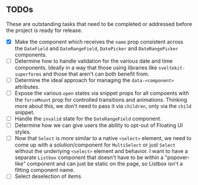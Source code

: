 ## TODOs

These are outstanding tasks that need to be completed or addressed before the project is ready for release.

-   [x] Make the component which receives the `name` prop consistent across the `DateField` and `DateRangeField`, `DatePicker` and `DateRangePicker` components.
-   [ ] Determine how to handle validation for the various date and time components. Ideally in a way that those using libraries like `sveltekit-superforms` and those that aren't can both benefit from.
-   [ ] Determine the ideal approach for managing the `data-<component>` attributes.
-   [ ] Expose the various `open` states via snippet props for all compoents with the `forceMount` prop for controlled transitions and animations. Thinking more about this, we don't need to pass it via `children`, only via the `child` snippet.
-   [ ] Handle the `invalid` state for the `DateRangeField` component.
-   [ ] Determine how we can give users the ability to opt-out of Floating UI styles.
-   [ ] Now that `Select` is more similar to a native `<select>` element, we need to come up with a solution/component for `MultiSelect` or just `Select` without the underlying `<select>` element and behavior. I want to have a separate `Listbox` component that doesn't have to be within a "popover-like" component and can just be static on the page, so Listbox isn't a fitting component name.
-   [ ] Select deselection of items
